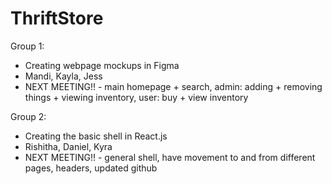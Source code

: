 # ThriftStore

Group 1:
  - Creating webpage mockups in Figma
  - Mandi, Kayla, Jess
  - NEXT MEETING!! - main homepage + search, admin: adding + removing things + viewing inventory, user: buy + view inventory

Group 2:
  - Creating the basic shell in React.js
  - Rishitha, Daniel, Kyra
  - NEXT MEETING!! - general shell, have movement to and from different pages, headers, updated github

